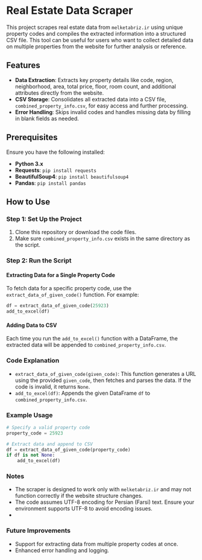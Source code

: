 # Real Estate Data Scraper

This project scrapes real estate data from `melketabriz.ir` using unique property codes and compiles the extracted information into a structured CSV file. This tool can be useful for users who want to collect detailed data on multiple properties from the website for further analysis or reference.

## Features

- **Data Extraction**: Extracts key property details like code, region, neighborhood, area, total price, floor, room count, and additional attributes directly from the website.
- **CSV Storage**: Consolidates all extracted data into a CSV file, `combined_property_info.csv`, for easy access and further processing.
- **Error Handling**: Skips invalid codes and handles missing data by filling in blank fields as needed.

## Prerequisites

Ensure you have the following installed:

- **Python 3.x**
- **Requests**: `pip install requests`
- **BeautifulSoup4**: `pip install beautifulsoup4`
- **Pandas**: `pip install pandas`

## How to Use

### Step 1: Set Up the Project

1. Clone this repository or download the code files.
2. Make sure `combined_property_info.csv` exists in the same directory as the script.

### Step 2: Run the Script

#### Extracting Data for a Single Property Code

To fetch data for a specific property code, use the `extract_data_of_given_code()` function. For example:

```python
df = extract_data_of_given_code(25923)
add_to_excel(df)
```
#### Adding Data to CSV
Each time you run the `add_to_excel()` function with a DataFrame, the extracted data will be appended to `combined_property_info.csv`.
### Code Explanation
- `extract_data_of_given_code(given_code)`: This function generates a URL using the provided `given_code`, then fetches and parses the data. If the code is invalid, it returns `None`.
- `add_to_excel(df)`: Appends the given DataFrame `df` to `combined_property_info.csv`.
### Example Usage
```python
# Specify a valid property code
property_code = 25923

# Extract data and append to CSV
df = extract_data_of_given_code(property_code)
if df is not None:
    add_to_excel(df)
```
### Notes
- The scraper is designed to work only with `melketabriz.ir` and may not function correctly if the website structure changes.
- The code assumes UTF-8 encoding for Persian (Farsi) text. Ensure your environment supports UTF-8 to avoid encoding issues.
- 
### Future Improvements
- Support for extracting data from multiple property codes at once.
- Enhanced error handling and logging.









